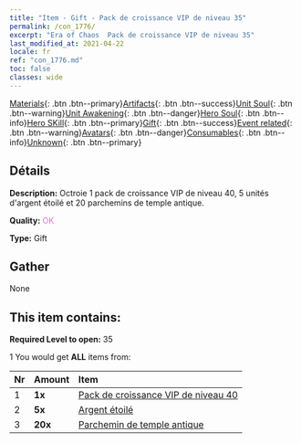 ```yaml
---
title: "Item - Gift - Pack de croissance VIP de niveau 35"
permalink: /con_1776/
excerpt: "Era of Chaos  Pack de croissance VIP de niveau 35"
last_modified_at: 2021-04-22
locale: fr
ref: "con_1776.md"
toc: false
classes: wide
---
```

 [Materials](/ItemsFR/){: .btn .btn--primary}[Artifacts](/ItemsFR/Artifacts/){: .btn .btn--success}[Unit Soul](/ItemsFR/UnitSoul/){: .btn .btn--warning}[Unit Awakening](/ItemsFR/UnitAwakening/){: .btn .btn--danger}[Hero Soul](/ItemsFR/HeroSoul/){: .btn .btn--info}[Hero SKill](/ItemsFR/HeroSkill/){: .btn .btn--primary}[Gift](/ItemsFR/Gift/){: .btn .btn--success}[Event related](/ItemsFR/Events/){: .btn .btn--warning}[Avatars](/ItemsFR/Avatars/){: .btn .btn--danger}[Consumables](/ItemsFR/Consumables/){: .btn .btn--info}[Unknown](/ItemsFR/Unknown/){: .btn .btn--primary}

## Détails
 **Description:** Octroie 1 pack de croissance VIP de niveau 40, 5 unités d'argent étoilé et 20 parchemins de temple antique.

 **Quality:** <span style="color: #DA70D6">OK</span>

 **Type:** Gift

## Gather

  None

## This item contains:

 **Required Level to open:** 35

 1 You would get **ALL** items  from:

  | Nr | Amount |     Item    |
  |:---|:-------|:------------|
  | 1 |  **1x** | [Pack de croissance VIP de niveau 40](/fr/Items/con_1777/) |  | 
  | 2 |  **5x** | [Argent étoilé](/fr/Items/con_969/) |  | 
  | 3 |  **20x** | [Parchemin de temple antique](/fr/Items/con_697/) |  | 
